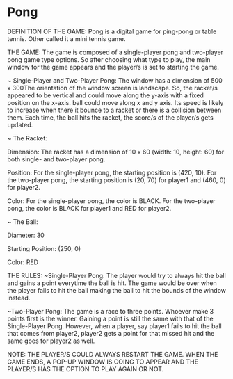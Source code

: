 # Pong

DEFINITION OF THE GAME: 
Pong is a digital game for ping-pong or table tennis. Other called it a mini tennis game. 

THE GAME:
The game is composed of a single-player pong and two-player pong game type options.
So after choosing what type to play, the main window for the game appears and the player/s
is set to starting the game.

~ Single-Player and Two-Player Pong:
  The window has a dimension of 500 x 300The orientation of the window screen is landscape. So, the racket/s appeared to be vertical
  and could move along the y-axis with a fixed position on the x-axis. ball could move along x and y axis.
  Its speed is likely to increase when there it bounce to a racket or there is a collision between them.
  Each time, the ball hits the racket, the score/s of the player/s gets updated.
  
~ The Racket:

  Dimension: The racket has a dimension of 10 x 60 (width: 10, height: 60) for both single- and two-player pong.
  
  Position: For the single-player pong, the starting position is (420, 10).
            For the two-player pong, the starting position is (20, 70) for player1 and (460, 0) for player2.
            
  Color: For the single-player pong, the color is BLACK.
         For the two-player pong, the color is BLACK for player1 and RED for player2.
          
~ The Ball:

  Diameter: 30   
  
  Starting Position: (250, 0)  
  
  Color: RED
  
THE RULES:
~Single-Player Pong: The player would try to always hit the ball and gains a point everytime the ball is hit.
                     The game would be over when the player fails to hit the ball making the ball to hit the bounds of the window                            instead.
                     
~Two-Player Pong: The game is a race to three points. Whoever make 3 points first is the winner.
                  Gaining a point is still the same with that of the Single-Player Pong. However, when a player, 
                  say player1 fails to hit the ball that comes from player2, player2 gets a point for that missed 
                  hit and the same goes for player2 as well.
                  

NOTE: THE PLAYER/S COULD ALWAYS RESTART THE GAME. WHEN THE GAME ENDS, A POP-UP WINDOW IS GOING TO APPEAR AND THE PLAYER/S HAS THE OPTION         TO PLAY AGAIN OR NOT.
  
